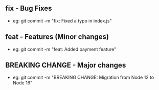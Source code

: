 
## fix - Bug Fixes

- eg: git commit -m "fix: Fixed a typo in index.js"

## feat - Features (Minor changes)

- eg: git commit -m "feat: Added payment feature"
  
## BREAKING CHANGE - Major changes

- eg: git commit -m "BREAKING CHANGE: Migration from Node 12 to Node 16"
